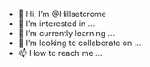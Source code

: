 - 👋 Hi, I’m @Hillsetcrome
- 👀 I’m interested in ...
- 🌱 I’m currently learning ...
- 💞️ I’m looking to collaborate on ...
- 📫 How to reach me ...

<!---
Hillsetcrome/Hillsetcrome is a ✨ special ✨ repository because its `README.md` (this file) appears on your GitHub profile.
You can click the Preview link to take a look at your changes.
--->
